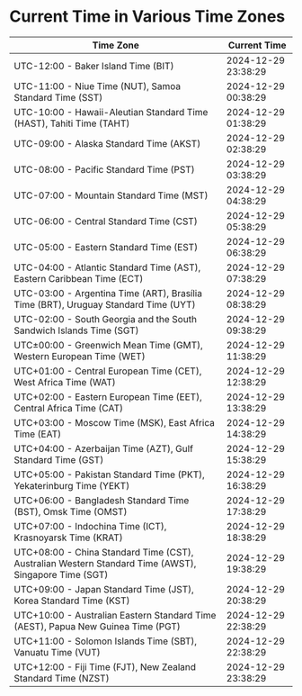 # Current Time in Various Time Zones

| Time Zone | Current Time |
|-----------|--------------|
| UTC-12:00 - Baker Island Time (BIT) | 2024-12-29 23:38:29 |
| UTC-11:00 - Niue Time (NUT), Samoa Standard Time (SST) | 2024-12-29 00:38:29 |
| UTC-10:00 - Hawaii-Aleutian Standard Time (HAST), Tahiti Time (TAHT) | 2024-12-29 01:38:29 |
| UTC-09:00 - Alaska Standard Time (AKST) | 2024-12-29 02:38:29 |
| UTC-08:00 - Pacific Standard Time (PST) | 2024-12-29 03:38:29 |
| UTC-07:00 - Mountain Standard Time (MST) | 2024-12-29 04:38:29 |
| UTC-06:00 - Central Standard Time (CST) | 2024-12-29 05:38:29 |
| UTC-05:00 - Eastern Standard Time (EST) | 2024-12-29 06:38:29 |
| UTC-04:00 - Atlantic Standard Time (AST), Eastern Caribbean Time (ECT) | 2024-12-29 07:38:29 |
| UTC-03:00 - Argentina Time (ART), Brasília Time (BRT), Uruguay Standard Time (UYT) | 2024-12-29 08:38:29 |
| UTC-02:00 - South Georgia and the South Sandwich Islands Time (SGT) | 2024-12-29 09:38:29 |
| UTC±00:00 - Greenwich Mean Time (GMT), Western European Time (WET) | 2024-12-29 11:38:29 |
| UTC+01:00 - Central European Time (CET), West Africa Time (WAT) | 2024-12-29 12:38:29 |
| UTC+02:00 - Eastern European Time (EET), Central Africa Time (CAT) | 2024-12-29 13:38:29 |
| UTC+03:00 - Moscow Time (MSK), East Africa Time (EAT) | 2024-12-29 14:38:29 |
| UTC+04:00 - Azerbaijan Time (AZT), Gulf Standard Time (GST) | 2024-12-29 15:38:29 |
| UTC+05:00 - Pakistan Standard Time (PKT), Yekaterinburg Time (YEKT) | 2024-12-29 16:38:29 |
| UTC+06:00 - Bangladesh Standard Time (BST), Omsk Time (OMST) | 2024-12-29 17:38:29 |
| UTC+07:00 - Indochina Time (ICT), Krasnoyarsk Time (KRAT) | 2024-12-29 18:38:29 |
| UTC+08:00 - China Standard Time (CST), Australian Western Standard Time (AWST), Singapore Time (SGT) | 2024-12-29 19:38:29 |
| UTC+09:00 - Japan Standard Time (JST), Korea Standard Time (KST) | 2024-12-29 20:38:29 |
| UTC+10:00 - Australian Eastern Standard Time (AEST), Papua New Guinea Time (PGT) | 2024-12-29 22:38:29 |
| UTC+11:00 - Solomon Islands Time (SBT), Vanuatu Time (VUT) | 2024-12-29 22:38:29 |
| UTC+12:00 - Fiji Time (FJT), New Zealand Standard Time (NZST) | 2024-12-29 23:38:29 |
